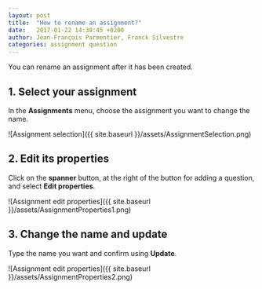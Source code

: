 ```yaml
---
layout: post
title:  "How to rename an assignment?"
date:   2017-01-22 14:38:45 +0200
author: Jean-François Parmentier, Franck Silvestre
categories: assignment question
---
```


You can rename an assignment after it has been created.

## 1. Select your assignment

In the **Assignments** menu, choose the assignment you want to change the name.

![Assignment selection]({{ site.baseurl }}/assets/AssignmentSelection.png)

## 2. Edit its properties

Click on the **spanner** button, at the right of the button for adding a question, and select **Edit properties**.

![Assignment edit properties]({{ site.baseurl }}/assets/AssignmentProperties1.png)

## 3. Change the name and update

Type the name you want and confirm using **Update**.

![Assignment edit properties]({{ site.baseurl }}/assets/AssignmentProperties2.png)